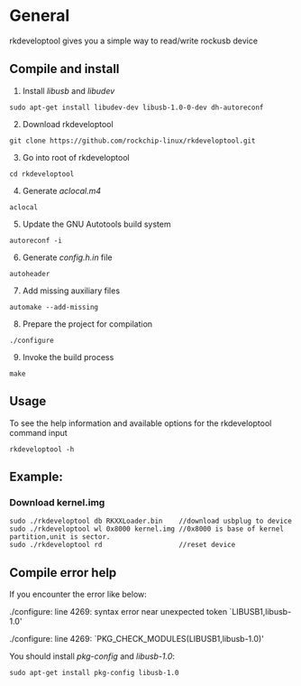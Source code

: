 # General
 
rkdeveloptool gives you a simple way to read/write rockusb device

## Compile and install

1) Install *libusb* and *libudev*
```
sudo apt-get install libudev-dev libusb-1.0-0-dev dh-autoreconf
```
2) Download rkdeveloptool
```
git clone https://github.com/rockchip-linux/rkdeveloptool.git
```
3) Go into root of rkdeveloptool
```
cd rkdeveloptool
```
4) Generate *aclocal.m4*
```
aclocal
```
5) Update the GNU Autotools build system
```
autoreconf -i
```
6) Generate *config.h.in* file
```
autoheader
```
7) Add missing auxiliary files
```
automake --add-missing
```
8) Prepare the project for compilation
```
./configure
```
9) Invoke the build process
```
make
```

## Usage

To see the help information and available options for the rkdeveloptool command input
```
rkdeveloptool -h
```

## Example:

### Download kernel.img

```
sudo ./rkdeveloptool db RKXXLoader.bin    //download usbplug to device
sudo ./rkdeveloptool wl 0x8000 kernel.img //0x8000 is base of kernel partition,unit is sector.
sudo ./rkdeveloptool rd                   //reset device
```

## Compile error help

If you encounter the error like below:

./configure: line 4269: syntax error near unexpected token `LIBUSB1,libusb-1.0'

./configure: line 4269: `PKG_CHECK_MODULES(LIBUSB1,libusb-1.0)'

You should install *pkg-config* and *libusb-1.0*:
```
sudo apt-get install pkg-config libusb-1.0 
```


